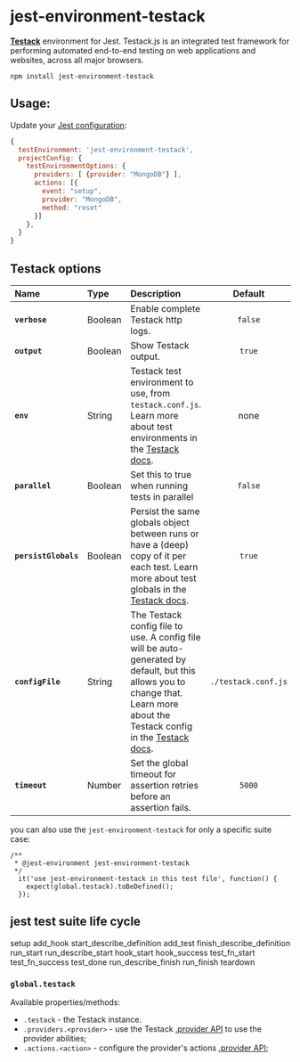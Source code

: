 # jest-environment-testack

**[Testack](https://testackjs.org)** environment for Jest. Testack.js is an integrated test framework for performing automated end-to-end testing on web applications and websites, across all major browsers.

```
npm install jest-environment-testack
```

## Usage:
Update your [Jest configuration](https://jestjs.io/docs/configuration):

```js
{
  testEnvironment: 'jest-environment-testack',
  projectConfig: {
    testEnvironmentOptions: {
      providers: [ {provider: "MongoDB"} ],
      actions: [{
        event: "setup",
        provider: "MongoDB",
        method: "reset"
      }]
    },
  }
}
```

## Testack options

| Name| Type | Description | Default |
|:--- | :--- | :--- | :---: |
| **`verbose`** | Boolean  | Enable complete Testack http logs. | `false` |
| **`output`** | Boolean  | Show Testack output. | `true` |
| **`env`** | String  | Testack test environment to use, from `testack.conf.js`. Learn more about test environments in the [Testack docs](https://v2.testackjs.org/guide/using-testack/concepts.html#defining-test-environments). | none |
| **`parallel`** | Boolean  | Set this to true when running tests in parallel | `false` |
| **`persistGlobals`** | Boolean  | Persist the same globals object between runs or have a (deep) copy of it per each test. Learn more about test globals in the [Testack docs](https://v2.testackjs.org/guide/using-testack/concepts.html#using-test-globals).| `true` |
| **`configFile`** | String  | The Testack config file to use. A config file will be auto-generated by default, but this allows you to change that. Learn more about the Testack config in the [Testack docs](https://v2.testackjs.org/guide/configuration/overview.html). | `./testack.conf.js` |
| **`timeout`** | Number  | Set the global timeout for assertion retries before an assertion fails.  | `5000` |



you can also use the `jest-environment-testack` for only a specific suite case:
```
/**
 * @jest-environment jest-environment-testack
 */
  it('use jest-environment-testack in this test file', function() {
    expect(global.testack).toBeDefined();
  });

```

## jest test suite life cycle
setup
add_hook
start_describe_definition
add_test
finish_describe_definition
run_start
run_describe_start
hook_start
hook_success
test_fn_start
test_fn_success
test_done
run_describe_finish
run_finish
teardown


### `global.testack`

Available properties/methods:
- `.testack` - the Testack instance.
- `.providers.<provider>` - use the Testack [.provider API](https://v2.testackjs.org/api/providers/) to use the provider abilities;
- `.actions.<action>` - configure the provider's actions [.provider API](https://v2.testackjs.org/api/actions/);
